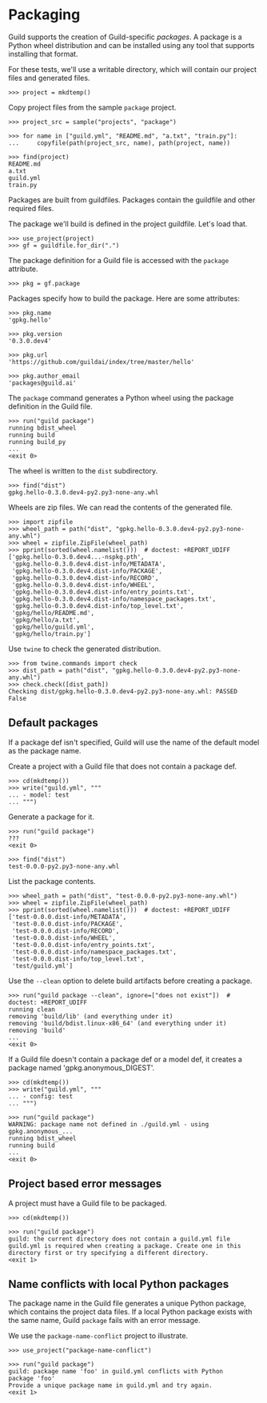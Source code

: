 # Packaging

Guild supports the creation of Guild-specific *packages*. A package is
a Python wheel distribution and can be installed using any tool that
supports installing that format.

For these tests, we'll use a writable directory, which will contain
our project files and generated files.

    >>> project = mkdtemp()

Copy project files from the sample `package` project.

    >>> project_src = sample("projects", "package")

    >>> for name in ["guild.yml", "README.md", "a.txt", "train.py"]:
    ...     copyfile(path(project_src, name), path(project, name))

    >>> find(project)
    README.md
    a.txt
    guild.yml
    train.py

Packages are built from guildfiles. Packages contain the guildfile and
other required files.

The package we'll build is defined in the project guildfile. Let's
load that.

    >>> use_project(project)
    >>> gf = guildfile.for_dir(".")

The package definition for a Guild file is accessed with the `package`
attribute.

    >>> pkg = gf.package

Packages specify how to build the package. Here are some attributes:

    >>> pkg.name
    'gpkg.hello'

    >>> pkg.version
    '0.3.0.dev4'

    >>> pkg.url
    'https://github.com/guildai/index/tree/master/hello'

    >>> pkg.author_email
    'packages@guild.ai'

The `package` command generates a Python wheel using the package
definition in the Guild file.

    >>> run("guild package")
    running bdist_wheel
    running build
    running build_py
    ...
    <exit 0>

The wheel is written to the `dist` subdirectory.

    >>> find("dist")
    gpkg.hello-0.3.0.dev4-py2.py3-none-any.whl

Wheels are zip files. We can read the contents of the generated file.

    >>> import zipfile
    >>> wheel_path = path("dist", "gpkg.hello-0.3.0.dev4-py2.py3-none-any.whl")
    >>> wheel = zipfile.ZipFile(wheel_path)
    >>> pprint(sorted(wheel.namelist()))  # doctest: +REPORT_UDIFF
    ['gpkg.hello-0.3.0.dev4...-nspkg.pth',
     'gpkg.hello-0.3.0.dev4.dist-info/METADATA',
     'gpkg.hello-0.3.0.dev4.dist-info/PACKAGE',
     'gpkg.hello-0.3.0.dev4.dist-info/RECORD',
     'gpkg.hello-0.3.0.dev4.dist-info/WHEEL',
     'gpkg.hello-0.3.0.dev4.dist-info/entry_points.txt',
     'gpkg.hello-0.3.0.dev4.dist-info/namespace_packages.txt',
     'gpkg.hello-0.3.0.dev4.dist-info/top_level.txt',
     'gpkg/hello/README.md',
     'gpkg/hello/a.txt',
     'gpkg/hello/guild.yml',
     'gpkg/hello/train.py']

Use `twine` to check the generated distribution.

    >>> from twine.commands import check
    >>> dist_path = path("dist", "gpkg.hello-0.3.0.dev4-py2.py3-none-any.whl")
    >>> check.check([dist_path])
    Checking dist/gpkg.hello-0.3.0.dev4-py2.py3-none-any.whl: PASSED
    False

## Default packages

If a package def isn't specified, Guild will use the name of the
default model as the package name.

Create a project with a Guild file that does not contain a package def.

    >>> cd(mkdtemp())
    >>> write("guild.yml", """
    ... - model: test
    ... """)

Generate a package for it.

    >>> run("guild package")
    ???
    <exit 0>

    >>> find("dist")
    test-0.0.0-py2.py3-none-any.whl

List the package contents.

    >>> wheel_path = path("dist", "test-0.0.0-py2.py3-none-any.whl")
    >>> wheel = zipfile.ZipFile(wheel_path)
    >>> pprint(sorted(wheel.namelist()))  # doctest: +REPORT_UDIFF
    ['test-0.0.0.dist-info/METADATA',
     'test-0.0.0.dist-info/PACKAGE',
     'test-0.0.0.dist-info/RECORD',
     'test-0.0.0.dist-info/WHEEL',
     'test-0.0.0.dist-info/entry_points.txt',
     'test-0.0.0.dist-info/namespace_packages.txt',
     'test-0.0.0.dist-info/top_level.txt',
     'test/guild.yml']

Use the `--clean` option to delete build artifacts before creating a
package.

    >>> run("guild package --clean", ignore=["does not exist"])  # doctest: +REPORT_UDIFF
    running clean
    removing 'build/lib' (and everything under it)
    removing 'build/bdist.linux-x86_64' (and everything under it)
    removing 'build'
    ...
    <exit 0>

If a Guild file doesn't contain a package def or a model def, it
creates a package named 'gpkg.anonymous_DIGEST'.

    >>> cd(mkdtemp())
    >>> write("guild.yml", """
    ... - config: test
    ... """)

    >>> run("guild package")
    WARNING: package name not defined in ./guild.yml - using gpkg.anonymous_...
    running bdist_wheel
    running build
    ...
    <exit 0>

## Project based error messages

A project must have a Guild file to be packaged.

    >>> cd(mkdtemp())

    >>> run("guild package")
    guild: the current directory does not contain a guild.yml file
    guild.yml is required when creating a package. Create one in this
    directory first or try specifying a different directory.
    <exit 1>

## Name conflicts with local Python packages

The package name in the Guild file generates a unique Python package,
which contains the project data files. If a local Python package
exists with the same name, Guild `package` fails with an error
message.

We use the `package-name-conflict` project to illustrate.

    >>> use_project("package-name-conflict")

    >>> run("guild package")
    guild: package name 'foo' in guild.yml conflicts with Python
    package 'foo'
    Provide a unique package name in guild.yml and try again.
    <exit 1>
